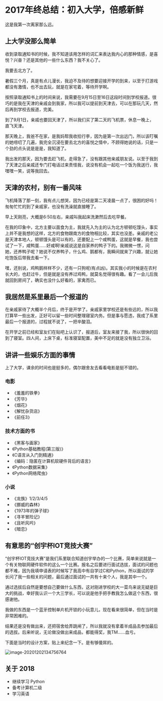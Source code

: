 # 2017年终总结：初入大学，倍感新鲜

这是我第一次离家那么远。


## 上大学没那么简单

收到录取通知书的时候，我不知道该用怎样的词汇来表达我内心的那种情感，是喜悦？兴奋？还是其他的一些什么东西？我不关心了。

我要去北方了。

暑假三个月，真是有点儿漫长，我迫不及待的想要迎接开学的到来，以至于打游戏都没有激情，也不出去玩，就是在家宅着，等待开学啊。

按照录取通知书上的时间来说，我需要在9月15日至16日这段时间到学校报道。很巧的是我在天津的亲戚会到我家，所以我可以提前到天津去，可以在那玩几天，然后再到学校去报道，完美。

到了9月1日，亲戚也要回天津了，所以我们买了第二天的飞机票，休息一晚上，直飞天津。

那天晚上，我爸不在家，是我妈帮我收拾行李，因为是第一次出远门，所以该叮嘱的她唠叨了几遍，我完全沉浸在要去北方的喜悦之情中，不顾得她说的话，只是一个劲的点头说是是是，我知道了。

我出发的那天，因为要去赶飞机，走得急了，没有跟其他亲戚朋友说。以至于我到了天津之后亲戚还专门打电话过来责怪我，说没有机会一起吃一个饭为我送行，我嘿嘿一笑，说等我回去。

## 天津的农村，别有一番风味

飞机降落了那一刻，我有点儿想哭，因为已经是第二天凌晨一点了，很困的好吗！匆匆忙忙的到了亲戚家，也没有洗澡就直接睡了。

早上天刚亮，大概是6:50左右，亲戚叫我起床洗漱然后去吃早餐。

在我的印象中，北方主要以面食为主，我就先入为主的认为北方顿顿吃馒头，事实上并不是我想的这样，北方的食物跟南方的食物相比较，其实也没差。亲戚的老公是天津本地人，顿顿馒头是可以有的，还要配上一个咸鸭蛋，这就是早餐，我也尝试了一下，咸鸭蛋......好咸啊!亲戚说这是自家养的鸭子下的。我微微一愣，问她，还养鸭子呢？她说不仅养鸭子，什么鸡、鹅都有，我瞬间就来了兴趣，就让她吃饱饭后带我去看一下。

嘿，还别说，鸡鸭鹅样样不少，还有一只狗呢(有点凶)。其实我小的时候是在农村长大的，也赶过牛，但是就是没有养过鸡鸭，就莫名觉得很有趣。看了一会儿后我就回到房间了，确实也没什么好看的，家禽而已。

## 我居然是系里最后一个报道的

在亲戚家待了大概半个月后，终于是开学了。亲戚家里学校还是有些远的，所以我打算早一些出发，正好可以留一些时间整理寝室内务。但是事与愿违，我成了系里最后一个报道的，过程就不说了，一把辛酸泪。

在开学之前已经和室友们在贴吧上认识了，报道后，室友来接了我，所以很快的回到了寝室。四人间，上床下桌，标准寝室配置，美中不足的就是没有独立卫浴。

## 讲讲一些娱乐方面的事情

上了大学，课余的时间也是挺多的，偶尔跟舍友去看看电影是挺不错的。

### 电影
- 《羞羞的铁拳》
- 《芳华》
- 《烟花》
- 《解忧杂货店》
- 《前任3》

### 技术方面的书
- 《黑客与画家》
- 《Python基础教程(第三版)》
- 《C语言从入门到精通》
- 《编码：隐匿在计算机软硬件背后的语言》
- 《Python数据采集》
- 《Python网络爬虫》

### 小说
- 《龙族》1/2/3/4/5
- 《挪威的森林》
- 《1973年的弹子球》
- 《寻羊冒险记》
- 《且听风吟》
- 《暗恋》

## 有意思的“创宇杯IOT竞技大赛”

“创宇杯IOT竞技大赛”是我们系里联合知道创宇举办的一个比赛，简单来说就是一个有关物联网硬件软件的这么一个比赛。报名之后要进行面试选拔，面试的问题也都不难，因为我填申请表的时候写了我高中有自学过C和Python，所以面试的学长问了我一些相关的问题，最后通过面试的一共有十来个人，我是其中一个。

通过选拔后自然是要想自己要做什么东西，这对刚进学校的大一菜鸟来说无疑是巨大的挑战，幸好我认识一个大三学长，可以说是他手把手教我怎么做这个东西，很感谢他。

我做的东西是一个蓝牙控制单片机开锁的小玩意儿，现在看来很简单，但在当时是非常困难的。

结果还是没有做出来，还把宿舍给弄跳闸了，所以我就没有拿着半成品去参加最后的选拔。后来听说，无论做没做出来成品，都能得奖，我TM......血亏。

下面是当时的设计方案，贴上来纪念一下。是有够傻屌的。

<img src="D:\Notes\生活随笔\年终总结\2017年终总结：初入大学，倍感新鲜.assets\image-20201202134756764-16328112292402.png" alt="image-20201202134756764"  />


## 关于 2018

- 继续学习 Python
- 备考计算机二级
- 学习英语